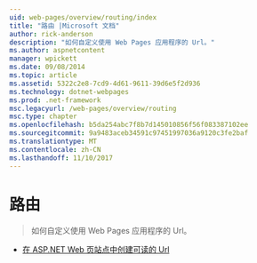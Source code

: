 ```yaml
---
uid: web-pages/overview/routing/index
title: "路由 |Microsoft 文档"
author: rick-anderson
description: "如何自定义使用 Web Pages 应用程序的 Url。"
ms.author: aspnetcontent
manager: wpickett
ms.date: 09/08/2014
ms.topic: article
ms.assetid: 5322c2e8-7cd9-4d61-9611-39d6e5f2d936
ms.technology: dotnet-webpages
ms.prod: .net-framework
msc.legacyurl: /web-pages/overview/routing
msc.type: chapter
ms.openlocfilehash: b5da254abc7f8b7d145010856f56f083387102ee
ms.sourcegitcommit: 9a9483aceb34591c97451997036a9120c3fe2baf
ms.translationtype: MT
ms.contentlocale: zh-CN
ms.lasthandoff: 11/10/2017
---
```

<a name="routing"></a>路由
====================
> 如何自定义使用 Web Pages 应用程序的 Url。


- [在 ASP.NET Web 页站点中创建可读的 Url](creating-readable-urls-in-aspnet-web-pages-sites.md)
